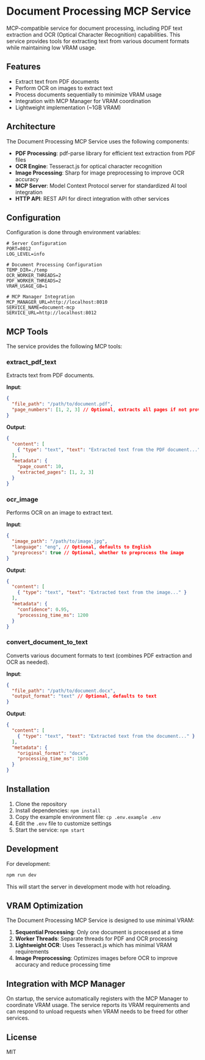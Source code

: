 # Document Processing MCP Service

MCP-compatible service for document processing, including PDF text extraction and OCR (Optical Character Recognition) capabilities. This service provides tools for extracting text from various document formats while maintaining low VRAM usage.

## Features

- Extract text from PDF documents
- Perform OCR on images to extract text
- Process documents sequentially to minimize VRAM usage
- Integration with MCP Manager for VRAM coordination
- Lightweight implementation (~1GB VRAM)

## Architecture

The Document Processing MCP Service uses the following components:

- **PDF Processing**: pdf-parse library for efficient text extraction from PDF files
- **OCR Engine**: Tesseract.js for optical character recognition
- **Image Processing**: Sharp for image preprocessing to improve OCR accuracy
- **MCP Server**: Model Context Protocol server for standardized AI tool integration
- **HTTP API**: REST API for direct integration with other services

## Configuration

Configuration is done through environment variables:

```
# Server Configuration
PORT=8012
LOG_LEVEL=info

# Document Processing Configuration
TEMP_DIR=./temp
OCR_WORKER_THREADS=2
PDF_WORKER_THREADS=2
VRAM_USAGE_GB=1

# MCP Manager Integration
MCP_MANAGER_URL=http://localhost:8010
SERVICE_NAME=document-mcp
SERVICE_URL=http://localhost:8012
```

## MCP Tools

The service provides the following MCP tools:

### extract_pdf_text

Extracts text from PDF documents.

**Input**:
```json
{
  "file_path": "/path/to/document.pdf",
  "page_numbers": [1, 2, 3] // Optional, extracts all pages if not provided
}
```

**Output**:
```json
{
  "content": [
    { "type": "text", "text": "Extracted text from the PDF document..." }
  ],
  "metadata": {
    "page_count": 10,
    "extracted_pages": [1, 2, 3]
  }
}
```

### ocr_image

Performs OCR on an image to extract text.

**Input**:
```json
{
  "image_path": "/path/to/image.jpg",
  "language": "eng", // Optional, defaults to English
  "preprocess": true // Optional, whether to preprocess the image
}
```

**Output**:
```json
{
  "content": [
    { "type": "text", "text": "Extracted text from the image..." }
  ],
  "metadata": {
    "confidence": 0.95,
    "processing_time_ms": 1200
  }
}
```

### convert_document_to_text

Converts various document formats to text (combines PDF extraction and OCR as needed).

**Input**:
```json
{
  "file_path": "/path/to/document.docx",
  "output_format": "text" // Optional, defaults to text
}
```

**Output**:
```json
{
  "content": [
    { "type": "text", "text": "Extracted text from the document..." }
  ],
  "metadata": {
    "original_format": "docx",
    "processing_time_ms": 1500
  }
}
```

## Installation

1. Clone the repository
2. Install dependencies: `npm install`
3. Copy the example environment file: `cp .env.example .env`
4. Edit the `.env` file to customize settings
5. Start the service: `npm start`

## Development

For development:

```bash
npm run dev
```

This will start the server in development mode with hot reloading.

## VRAM Optimization

The Document Processing MCP Service is designed to use minimal VRAM:

1. **Sequential Processing**: Only one document is processed at a time
2. **Worker Threads**: Separate threads for PDF and OCR processing
3. **Lightweight OCR**: Uses Tesseract.js which has minimal VRAM requirements
4. **Image Preprocessing**: Optimizes images before OCR to improve accuracy and reduce processing time

## Integration with MCP Manager

On startup, the service automatically registers with the MCP Manager to coordinate VRAM usage. The service reports its VRAM requirements and can respond to unload requests when VRAM needs to be freed for other services.

## License

MIT
